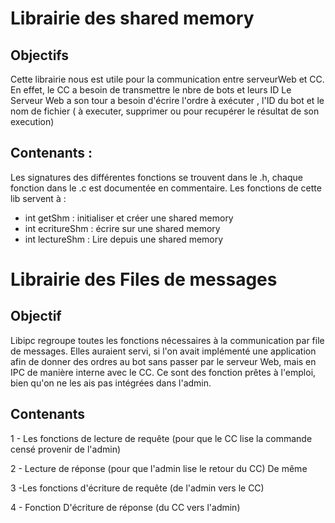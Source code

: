 
# Librairie des shared memory 

## Objectifs

Cette librairie nous est utile pour la communication entre serveurWeb et CC.
En effet, le CC a besoin de transmettre le nbre de bots et leurs ID
Le Serveur Web a son tour a besoin d'écrire l'ordre à exécuter , l'ID du bot et le nom de fichier ( à executer, supprimer ou pour recupérer le résultat de son execution)

## Contenants : 

Les signatures des différentes fonctions se trouvent dans le .h, chaque fonction dans le .c est documentée en commentaire. Les fonctions de cette lib servent à : 

* int getShm : initialiser et créer une shared memory 
* int ecritureShm : écrire sur une shared memory
* int lectureShm : Lire depuis une shared memory

# Librairie des Files de messages 

## Objectif 

Libipc regroupe toutes les fonctions nécessaires à la communication par file de messages.
Elles auraient servi, si l'on avait implémenté une application afin de donner des ordres au bot sans passer par le serveur Web, mais en IPC de manière interne avec le CC.
Ce sont des fonction prêtes à l'emploi, bien qu'on ne les ais pas intégrées dans l'admin.

## Contenants 

1 - Les fonctions de lecture de requête (pour que le CC lise la commande censé provenir de l'admin)

2 - Lecture de réponse (pour que l'admin lise le retour du CC)
De même

3 -Les fonctions d'écriture de requête (de l'admin vers le CC)

4 - Fonction D'écriture de réponse (du CC vers l'admin)